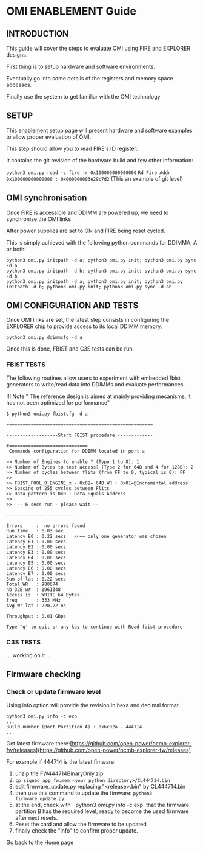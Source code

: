 # OMI ENABLEMENT Guide

## INTRODUCTION

This guide will cover the steps to evaluate OMI using FIRE and EXPLORER designs.

First thing is to setup hardware and software environments.

Eventually go into some details of the registers and memory space accesses.

Finally use the system to get familiar with the OMI technology

## SETUP

This [enablement setup](./enablement_setup.md) page will present hardware and software examples to allow proper evaluation of OMI.

This step should allow you to read FIRE's ID register:

It contains the git revision of the hardware build and few other information:

`python3 omi.py read -c fire -r 0x100000000000000`
`Rd Fire Addr 0x100000000000000 : 0x000000003e29c7d2`       (This an example of git level)

## OMI synchronisation

Once FIRE is accessible and DDIMM are powered up, we need to synchronize the OMI links.

After power supplies are set to ON and FIRE being reset cycled.

This is simply achieved with the following python commands for DDIMMA, A or both:

```
python3 omi.py initpath -d a; python3 omi.py init; python3 omi.py sync -d a
python3 omi.py initpath -d b; python3 omi.py init; python3 omi.py sync -d b
python3 omi.py initpath -d a; python3 omi.py init; python3 omi.py initpath -d b; python3 omi.py init; python3 omi.py sync -d ab
```

## OMI CONFIGURATION AND TESTS

Once OMI links are set, the latest step consists in configuring the EXPLORER chip to provide access to its local DDIMM memory.

```
python3 omi.py ddimmcfg -d a
```

Once this is done, FBIST and C3S tests can be run.

### FBIST TESTS

The following routines allow users to experiment with embedded fbist generators to write/read data into DDIMMs and evaluate performances.

!!! Note    " The reference design is aimed at mainly providing mecanisms, it has not been optimized for performance"

```
$ python3 omi.py fbistcfg -d a

======================================================

-------------------Start FBIST procedure -------------

#=============================
 Commands configuration for DDIMM located in port a

>> Number of Engines to enable ? (Type 1 to 8): 1
>> Number of Bytes to test access? (Type 2 for 64B and 4 for 128B): 2
>> Number of cycles between flits (from FF to 0, typical is 0): FF
>>                                                    
>> FBIST_POOL_0_ENGINE_x - 0x02= 64B WR + 0x01=@Incremental address
>> Spacing of 255 cycles between Flits
>> Data pattern is 0x0 : Data Equals Address
>>                                                    
>>  -- 6 secs run - please wait --

-------------------------

Errors     :  no errors found 
Run Time   : 6.03 sec
Latency E0 : 0.22 secs   <<== only one generator was chosen
Latency E1 : 0.00 secs
Latency E2 : 0.00 secs
Latency E3 : 0.00 secs
Latency E4 : 0.00 secs
Latency E5 : 0.00 secs
Latency E6 : 0.00 secs
Latency E7 : 0.00 secs
Sum of lat : 0.22 secs
Total WR   : 980674
nb 32B wr  : 1961348
Access is  : WRITE 64 Bytes
freq       : 333 MHz
Avg Wr lat : 220.22 ns

Throughput : 0.01 GBps

Type 'q' to quit or any key to continue with Read fbist procedure
```



### C3S TESTS

... working on it ...

## Firmware checking

### Check or update firmware level 

Using info option will provide the revision in hexa and decimal format.

```
python3 omi.py info -c exp
...
Build number (Boot Partition A) : 0x6c92a - 444714
...
```

Get latest firmware there:[https://github.com/open-power/ocmb-explorer-fw/releases](https://github.com/open-power/ocmb-explorer-fw/releases)

[https://github.com/open-power/ocmb-explorer-fw/releases]: (https://github.com/open-power/ocmb-explorer-fw/releases)

For example if 444714 is the latest fimware:

1. unzip the FW444714BinaryOnly.zip
2. `cp signed_app_fw.mem <your python directory>/CL444714.bin`
3. edit firmware_update.py replacing "<release\>.bin" by CL444714.bin
4. then use this command  to update the fimware: `python3 firmware_update.py`
5. at the end, check with ``python3 omi.py info -c exp` that the firmware partition B has the required level, ready to become the used firmware after next resets.
6. Reset the card and allow the firmware to be updated
7. finally check the "info" to confirm proper update.



Go back to the [Home](../..) page